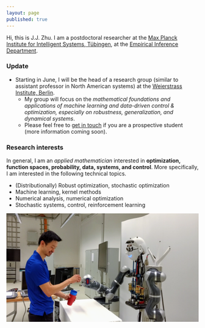 ```yaml
---
layout: page
published: true
---
```

Hi, this is J.J. Zhu. I am a postdoctoral researcher at the [Max Planck Institute for Intelligent Systems, Tübingen](http://is.tue.mpg.de/), at the [Empirical Inference Department](https://ei.is.tuebingen.mpg.de/).

### Update

- Starting in June, I will be the head of a research group (similar to assistant professor in North American systems) at the [Weierstrass Institute, Berlin](https://www.wias-berlin.de/). 
  - My group will focus on the *mathematical foundations and applications of machine learning and data-driven control & optimization, especially on robustness, generalization, and dynamical systems*.
  - Please feel free to [get in touch](mailto:zplusj@gmail.com) if you are a prospective student (more information coming soon).

### Research interests

In general, I am an *applied mathematician* interested in **optimization, function spaces, probability, data, systems, and control**. More specifically, I am interested in the following technical topics.

+ (Distributionally) Robust optimization, stochastic optimization
+ Machine learning, kernel methods
+ Numerical analysis, numerical optimization
+ Stochastic systems, control, reinforcement learning

![learning and control](/images/atom.png)